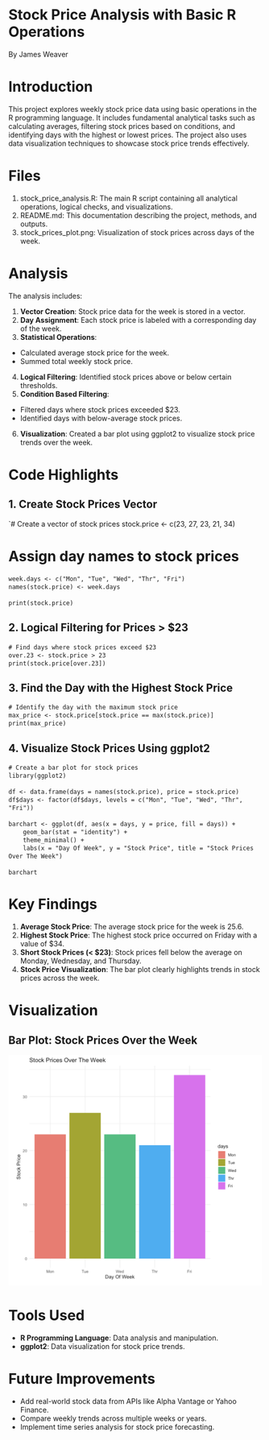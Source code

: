 # Stock Price Analysis with Basic R Operations
By James Weaver

# Introduction
This project explores weekly stock price data using basic operations in the R programming language. It includes fundamental analytical tasks such as calculating averages, filtering stock prices based on conditions, and identifying days with the highest or lowest prices. The project also uses data visualization techniques to showcase stock price trends effectively.

# Files
1. stock_price_analysis.R: The main R script containing all analytical operations, logical checks, and visualizations.
2. README.md: This documentation describing the project, methods, and outputs.
3. stock_prices_plot.png: Visualization of stock prices across days of the week.

# Analysis
The analysis includes:
1. **Vector Creation**: Stock price data for the week is stored in a vector.
2. **Day Assignment**: Each stock price is labeled with a corresponding day of the week.
3. **Statistical Operations**:
- Calculated average stock price for the week.
- Summed total weekly stock price.
4. **Logical Filtering**: Identified stock prices above or below certain thresholds.
5. **Condition Based Filtering**:
- Filtered days where stock prices exceeded $23.
- Identified days with below-average stock prices.
6. **Visualization**: Created a bar plot using ggplot2 to visualize stock price trends over the week.

# Code Highlights
## 1. Create Stock Prices Vector
`# Create a vector of stock prices
stock.price <- c(23, 27, 23, 21, 34)

# Assign day names to stock prices
```
week.days <- c("Mon", "Tue", "Wed", "Thr", "Fri")
names(stock.price) <- week.days

print(stock.price)
```
## 2. Logical Filtering for Prices > $23
```
# Find days where stock prices exceed $23
over.23 <- stock.price > 23
print(stock.price[over.23])
```
## 3. Find the Day with the Highest Stock Price
```
# Identify the day with the maximum stock price
max_price <- stock.price[stock.price == max(stock.price)]
print(max_price)
```
## 4. Visualize Stock Prices Using ggplot2
```
# Create a bar plot for stock prices
library(ggplot2)

df <- data.frame(days = names(stock.price), price = stock.price)
df$days <- factor(df$days, levels = c("Mon", "Tue", "Wed", "Thr", "Fri"))

barchart <- ggplot(df, aes(x = days, y = price, fill = days)) +
    geom_bar(stat = "identity") +
    theme_minimal() +
    labs(x = "Day Of Week", y = "Stock Price", title = "Stock Prices Over The Week")

barchart
```

# Key Findings
1. **Average Stock Price**: The average stock price for the week is 25.6.
2. **Highest Stock Price**: The highest stock price occurred on Friday with a value of $34.
3. **Short Stock Prices (< $23)**: Stock prices fell below the average on Monday, Wednesday, and Thursday.
4. **Stock Price Visualization**: The bar plot clearly highlights trends in stock prices across the week.

# Visualization
## Bar Plot: Stock Prices Over the Week
![Screenshot Description](bargraph11.png)

# Tools Used
- **R Programming Language**: Data analysis and manipulation.
- **ggplot2**: Data visualization for stock price trends.

# Future Improvements
- Add real-world stock data from APIs like Alpha Vantage or Yahoo Finance.
- Compare weekly trends across multiple weeks or years.
- Implement time series analysis for stock price forecasting.
